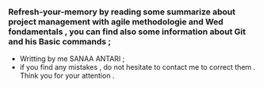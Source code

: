 ### Refresh-your-memory by reading some summarize about project management with agile methodologie and Wed fondamentals , you can find also some information about Git and his Basic commands ;
+ Writting by me SANAA ANTARI ;
+ if you find any mistakes , do not hesitate to contact me to correct them . Think you for your attention .
